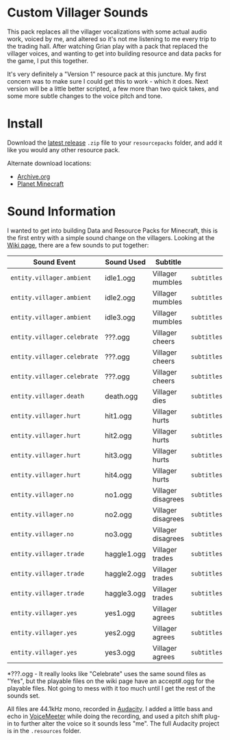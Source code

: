 # Custom Villager Sounds
This pack replaces all the villager vocalizations with some actual audio work, voiced by me, and altered so it's not me listening to me every trip to the trading hall. After watching Grian play with a pack that replaced the villager voices, and wanting to get into building resource and data packs for the game, I put this together.

It's very definitely a "Version 1" resource pack at this juncture. My first concern was to make sure I could get this to work - which it does. Next version will be a little better scripted, a few more than two quick takes, and some more subtle changes to the voice pitch and tone.

# Install
Download the [latest release](https://github.com/AnonJr/Minecraft-Villager-Voices/releases) `.zip` file to your `resourcepacks` folder, and add it like you would any other resource pack.

Alternate download locations:

 * [Archive.org](https://archive.org/details/Custom_Villager_Sounds-v1.0.1)
 * [Planet Minecraft](https://www.planetminecraft.com/texture-pack/custom-villager-sounds/)

# Sound Information
I wanted to get into building Data and Resource Packs for Minecraft, this is the first entry with a simple sound change on the villagers. Looking at the [Wiki page](https://minecraft.gamepedia.com/Villager), there are a few sounds to put together:

Sound Event | Sound Used | Subtitle | Subtitle ID | My Take
----- | -------- | ------------- | --------------- | -------
`entity.villager.ambient` | idle1.ogg | Villager mumbles | `subtitles.entity.villager.ambient` | "Hello"
`entity.villager.ambient` | idle2.ogg | Villager mumbles | `subtitles.entity.villager.ambient` | "How *you* doin?"
`entity.villager.ambient` | idle3.ogg | Villager mumbles | `subtitles.entity.villager.ambient` | "Hi"
`entity.villager.celebrate` | ???.ogg | Villager cheers | `subtitles.entity.villager.celebrate` | "?"
`entity.villager.celebrate` | ???.ogg | Villager cheers | `subtitles.entity.villager.celebrate` | "?"
`entity.villager.celebrate` | ???.ogg | Villager cheers | `subtitles.entity.villager.celebrate` | "?"
`entity.villager.death` | death.ogg | Villager dies | `subtitles.entity.villager.death` | "Avenge me"
`entity.villager.hurt` | hit1.ogg | Villager hurts | `subtitles.entity.villager.hurt` | "Owww"
`entity.villager.hurt` | hit2.ogg | Villager hurts | `subtitles.entity.villager.hurt` | "That's not a tickle"
`entity.villager.hurt` | hit3.ogg | Villager hurts | `subtitles.entity.villager.hurt` | "ooff"
`entity.villager.hurt` | hit4.ogg | Villager hurts | `subtitles.entity.villager.hurt` | "Engggghhhh"
`entity.villager.no` | no1.ogg | Villager disagrees | `subtitles.entity.villager.no` | "Oh no&hellip;"
`entity.villager.no` | no2.ogg | Villager disagrees | `subtitles.entity.villager.no` | "Nah"
`entity.villager.no` | no3.ogg | Villager disagrees | `subtitles.entity.villager.no` | "That's a no"
`entity.villager.trade` | haggle1.ogg | Villager trades | `subtitles.entity.villager.trading` | "Sure"
`entity.villager.trade` | haggle2.ogg | Villager trades | `subtitles.entity.villager.trading` | "I'll take it"
`entity.villager.trade` | haggle3.ogg | Villager trades | `subtitles.entity.villager.trading` | "Looks good to me"
`entity.villager.yes` | yes1.ogg | Villager agrees | `subtitles.entity.villager.yes` | "Oh yeah&hellip;"
`entity.villager.yes` | yes2.ogg | Villager agrees | `subtitles.entity.villager.yes` | "Yeah"
`entity.villager.yes` | yes3.ogg | Villager agrees | `subtitles.entity.villager.yes` | "That's a yes"

*???.ogg - It really looks like "Celebrate" uses the same sound files as "Yes", but the playable files on the wiki page have an accept#.ogg for the playable files. Not going to mess with it too much until I get the rest of the sounds set.

All files are 44.1kHz mono, recorded in [Audacity](https://www.audacityteam.org/). I added a little bass and echo in [VoiceMeeter](https://www.vb-audio.com/Voicemeeter/banana.htm) while doing the recording, and used a pitch shift plug-in to further alter the voice so it sounds less "me". The full Audacity project is in the `.resources` folder.